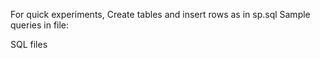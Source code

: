 For quick experiments,
Create tables and insert rows as in sp.sql
Sample queries in file: 

SQL files

